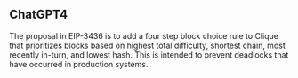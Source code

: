 ## ChatGPT4

The proposal in EIP-3436 is to add a four step block choice rule to Clique that prioritizes blocks based on highest total difficulty, shortest chain, most recently in-turn, and lowest hash. This is intended to prevent deadlocks that have occurred in production systems.
